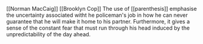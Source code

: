 [[Norman MacCaig]] [[Brooklyn Cop]]
The use of [[parenthesis]] emphasise the uncertainty associated witht he policeman's job in how he can never guarantee that he will make it home to his partner. Furthermore, it gives a sense of the constant fear that must run through his head induced by the unpredictability of the day ahead.